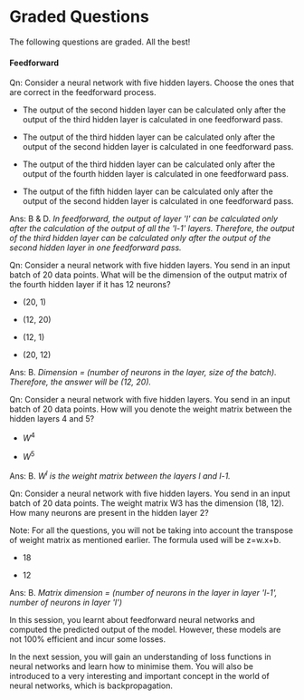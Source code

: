 # Graded Questions

The following questions are graded. All the best!

#### Feedforward

Qn: Consider a neural network with five hidden layers. Choose the ones that are correct in the feedforward process.

- The output of the second hidden layer can be calculated only after the output of the third hidden layer is calculated in one feedforward pass.

- The output of the third hidden layer can be calculated only after the output of the second hidden layer is calculated in one feedforward pass.

- The output of the third hidden layer can be calculated only after the output of the fourth hidden layer is calculated in one feedforward pass.

- The output of the fifth hidden layer can be calculated only after the output of the second hidden layer is calculated in one feedforward pass.

Ans: B & D. *In feedforward, the output of layer 'l' can be calculated only after the calculation of the output of all the 'l-1' layers. Therefore, the output of the third hidden layer can be calculated only after the output of the second hidden layer in one feedforward pass.*

Qn: Consider a neural network with five hidden layers. You send in an input batch of 20 data points. What will be the dimension of the output matrix of the fourth hidden layer if it has 12 neurons?

- (20, 1)

- (12, 20)

- (12, 1)

- (20, 12)

Ans: B. *Dimension = (number of neurons in the layer, size of the batch). Therefore, the answer will be (12, 20).*

Qn: Consider a neural network with five hidden layers. You send in an input batch of 20 data points. How will you denote the weight matrix between the hidden layers 4 and 5?

- $W^4$

- $W^5$

Ans: B. *$W^l$ is the weight matrix between the layers l and l-1.*

Qn: Consider a neural network with five hidden layers. You send in an input batch of 20 data points. The weight matrix W3 has the dimension (18, 12). How many neurons are present in the hidden layer 2?

Note: For all the questions, you will not be taking into account the transpose of weight matrix as mentioned earlier. The formula used will be z=w.x+b.

- 18

- 12

Ans: B. *Matrix dimension = (number of neurons in the layer in layer 'l-1', number of neurons in layer 'l')*

In this session, you learnt about feedforward neural networks and computed the predicted output of the model. However, these models are not 100% efficient and incur some losses.

In the next session, you will gain an understanding of loss functions in neural networks and learn how to minimise them. You will also be introduced to a very interesting and important concept in the world of neural networks, which is backpropagation.